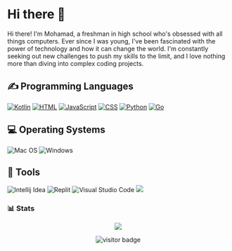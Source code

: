 <h1>Hi there 👋</h1>
<p>Hi there! I'm Mohamad, a freshman in high school who's obsessed with all things computers. Ever since I was young, I've been fascinated with the power of technology and how it can change the world. I'm constantly seeking out new challenges to push my skills to the limit, and I love nothing more than diving into complex coding projects.</p>

<h2>✍ Programming Languages</h2>
<p>
  <a href="https://github.com/search?q=user%3AMr-Mohamad-Tanbari+language%3Akotlin"><img alt="Kotlin" src="https://img.shields.io/badge/Kotlin-0095D5?&style=for-the-badge&logo=kotlin&logoColor=white"></a>
  <a href="https://github.com/search?q=user%3AMohamad-Tanbari+language%3Ahtml"><img alt="HTML" src="https://img.shields.io/badge/HTML5-E34F26?style=for-the-badge&logo=html5&logoColor=white"></a>
  <a href="https://github.com/search?q=user%3AMohamad-Tanbari+language%3Ajavascript"><img alt="JavaScript" src="https://img.shields.io/badge/JavaScript-323330?style=for-the-badge&logo=javascript&logoColor=F7DF1E"></a>
  <a href="https://github.com/search?q=user%3AMohamad-Tanbari+language%3Acss"><img alt="CSS" src="https://img.shields.io/badge/CSS3-1572B6?style=for-the-badge&logo=css3&logoColor=white"></a>
  <a href="https://github.com/search?q=user%3AMohamad-Tanbari+language%3Apython"><img alt="Python" src="https://img.shields.io/badge/Python-FFD43B?style=for-the-badge&logo=python&logoColor=blue"></a>
  <a href="https://github.com/search?q=user%3AMohamad-Tanbari+language%3Ago"><img alt="Go" src="https://img.shields.io/badge/Go-00ADD8?style=for-the-badge&logo=go&logoColor=white"></a>
</p>

<h2>💻 Operating Systems</h2>
<p>
  <img src="https://img.shields.io/badge/mac%20os-000000?style=for-the-badge&logo=apple&logoColor=white" alt="Mac OS">
  <img src="https://img.shields.io/badge/Windows-0078D6?style=for-the-badge&logo=windows&logoColor=white" alt="Windows">
</p>

## 🔧 Tools
<p>
  <img src="https://img.shields.io/badge/IntelliJ_IDEA-000000.svg?style=for-the-badge&logo=intellij-idea&logoColor=white" alt="Intellij Idea">
  <img src="https://img.shields.io/badge/replit-667881?style=for-the-badge&logo=replit&logoColor=white" alt="Replit">
  <img src="https://img.shields.io/badge/VSCode-0078D4?style=for-the-badge&logo=visual%20studio%20code&logoColor=white" alt="Visual Studio Code">
  <img src="https://camo.githubusercontent.com/f6d50128cb007f85916b7a899da5d94f654dce35a37331c8d28573aef46f4274/68747470733a2f2f696d672e736869656c64732e696f2f62616467652f6769746875622d2532333132313031312e7376673f7374796c653d666f722d7468652d6261646765266c6f676f3d676974687562266c6f676f436f6c6f723d7768697465">
</p>

### 📊 Stats
<p align="center" >
  <img src=https://github-readme-stats-git-masterrstaa-rickstaa.vercel.app/api?username=Mohamad-Tanbari&theme=radical>
</p>

<p  align="center">
<img src="https://visitor-badge.laobi.icu/badge?page_id=mohamad-tanbari" alt="visitor badge"/>       
</p>